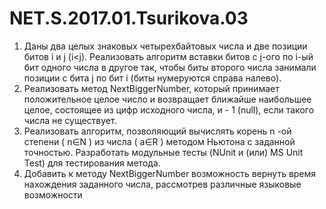 # NET.S.2017.01.Tsurikova.03
1. Даны два целых знаковых четырехбайтовых числа и две позиции битов i и j (i<j).
   Реализовать алгоритм вставки битов с  j-ого по i-ый бит одного числа в другое так,
   чтобы биты второго числа занимали позиции с бита j по бит i (биты нумеруются справа налево). 
2. Реализовать метод NextBiggerNumber, который принимает положительное целое число
   и возвращает ближайше наибольшее  целое, состоящее из цифр исходного числа,
   и - 1 (null), если такого числа не существует. 
3. Реализовать алгоритм, позволяющий вычислять корень n -ой степени ( n∈N ) из числа ( a∈R ) методом Ньютона
   с заданной точностью. Разработать модульные тесты (NUnit и (или) MS Unit Test)  для тестирования метода.
4. Добавить к методу NextBiggerNumber возможность вернуть время нахождения заданного числа,
   рассмотрев различные языковые возможности
